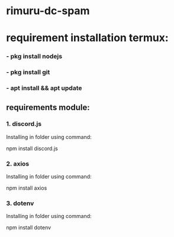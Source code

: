 # rimuru-dc-spam

# requirement installation termux:
### - pkg install nodejs
### - pkg install git
### - apt install && apt update


## requirements module:

### <p align="left">1. discord.js</p>
<p align=" ">
Installing in folder using command:
<p align=" ">
    npm install discord.js
</p>
</p>

### <p align="left">2. axios</p>
<p align=" ">
Installing in folder using command:
<p align=" ">
    npm install axios
</p>
</p>

### <p align="left">3. dotenv</p>
<p align=" ">
Installing in folder using command:
<p align=" ">
    npm install dotenv
</p>
</p>
